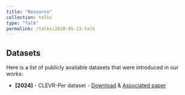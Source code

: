 ```yaml
---
title: "Resource"
collection: talks
type: "Talk"
permalink: /talks/2020-05-11-talk
---    
```


## Datasets

Here is a list of publicly available datasets that were introduced in our works:

- **[2024]** - CLEVR-Per  dataset - [Download](https://huggingface.co/datasets/guodaosun/CompoVIS) & [Associated paper](/files/Lander.pdf)
